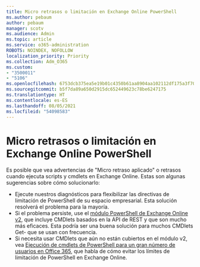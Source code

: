 ```yaml
---
title: Micro retrasos o limitación en Exchange Online PowerShell
ms.author: pebaum
author: pebaum
manager: scotv
ms.audience: Admin
ms.topic: article
ms.service: o365-administration
ROBOTS: NOINDEX, NOFOLLOW
localization_priority: Priority
ms.collection: Adm_O365
ms.custom:
- "3500011"
- "5106"
ms.openlocfilehash: 6753dcb375ea5e19b01c4350b61aa8904aa102112df175a3f70281d18a634dbf
ms.sourcegitcommit: b5f7da89a650d2915dc652449623c78be6247175
ms.translationtype: HT
ms.contentlocale: es-ES
ms.lasthandoff: 08/05/2021
ms.locfileid: "54098583"
---
```

# <a name="micro-delays-or-throttling-in-exchange-online-powershell"></a>Micro retrasos o limitación en Exchange Online PowerShell

Es posible que vea advertencias de "Micro retraso aplicado" o retrasos cuando ejecuta scripts y cmdlets en Exchange Online. Estas son algunas sugerencias sobre cómo solucionarlo:

- Ejecute nuestros diagnósticos para flexibilizar las directivas de limitación de PowerShell de su espacio empresarial. Esta solución resolverá el problema para la mayoría.
- Si el problema persiste, use el [módulo PowerShell de Exchange Online v2](/powershell/exchange/exchange-online/exchange-online-powershell-v2/exchange-online-powershell-v2?view=exchange-ps&preserve-view=true), que incluye CMDlets basados en la API de REST y que son mucho más eficaces. Esta podría ser una buena solución para muchos CMDlets Get- que se usan con frecuencia.
- Si necesita usar CMDlets que aún no están cubiertos en el módulo v2, vea [Ejecución de cmdlets de PowerShell para un gran número de usuarios en Office 365](https://techcommunity.microsoft.com/t5/exchange-team-blog/updated-running-powershell-cmdlets-for-large-numbers-of-users-in/ba-p/1000628#), que habla de cómo evitar los límites de limitación de PowerShell en Exchange Online.
